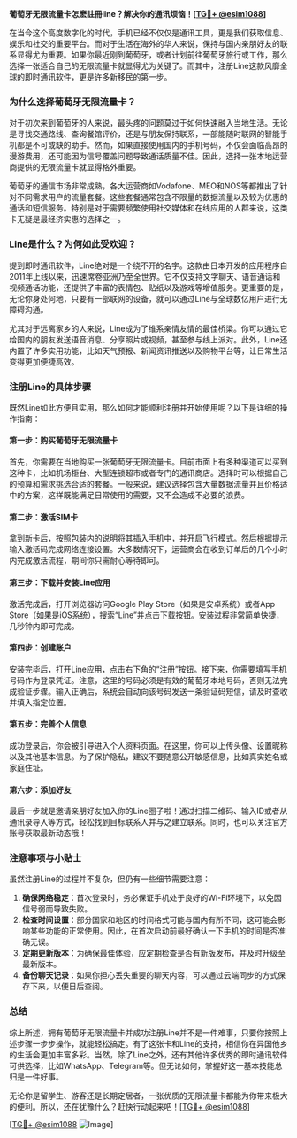 **葡萄牙无限流量卡怎麽註冊line？解决你的通讯烦恼！[[TG💪+ @esim1088](https://t.me/s/esim1088)]**

在当今这个高度数字化的时代，手机已经不仅仅是通讯工具，更是我们获取信息、娱乐和社交的重要平台。而对于生活在海外的华人来说，保持与国内亲朋好友的联系显得尤为重要。如果你最近刚到葡萄牙，或者计划前往葡萄牙旅行或工作，那么选择一张适合自己的无限流量卡就显得尤为关键了。而其中，注册Line这款风靡全球的即时通讯软件，更是许多新移民的第一步。

### 为什么选择葡萄牙无限流量卡？

对于初次来到葡萄牙的人来说，最头疼的问题莫过于如何快速融入当地生活。无论是寻找交通路线、查询餐馆评价，还是与朋友保持联系，一部能随时联网的智能手机都是不可或缺的助手。然而，如果直接使用国内的手机号码，不仅会面临高昂的漫游费用，还可能因为信号覆盖问题导致通话质量不佳。因此，选择一张本地运营商提供的无限流量卡就显得格外重要。

葡萄牙的通信市场非常成熟，各大运营商如Vodafone、MEO和NOS等都推出了针对不同需求用户的流量套餐。这些套餐通常包含不限量的数据流量以及较为优惠的通话和短信服务。特别是对于需要频繁使用社交媒体和在线应用的人群来说，这类卡无疑是最经济实惠的选择之一。

### Line是什么？为何如此受欢迎？

提到即时通讯软件，Line绝对是一个绕不开的名字。这款由日本开发的应用程序自2011年上线以来，迅速席卷亚洲乃至全世界。它不仅支持文字聊天、语音通话和视频通话功能，还提供了丰富的表情包、贴纸以及游戏等增值服务。更重要的是，无论你身处何地，只要有一部联网的设备，就可以通过Line与全球数亿用户进行无障碍沟通。

尤其对于远离家乡的人来说，Line成为了维系亲情友情的最佳桥梁。你可以通过它给国内的朋友发送语音消息、分享照片或视频，甚至参与线上派对。此外，Line还内置了许多实用功能，比如天气预报、新闻资讯推送以及购物平台等，让日常生活变得更加便捷高效。

### 注册Line的具体步骤

既然Line如此方便且实用，那么如何才能顺利注册并开始使用呢？以下是详细的操作指南：

#### 第一步：购买葡萄牙无限流量卡

首先，你需要在当地购买一张葡萄牙无限流量卡。目前市面上有多种渠道可以买到这种卡，比如机场柜台、大型连锁超市或者专门的通讯商店。选择时可以根据自己的预算和需求挑选合适的套餐。一般来说，建议选择包含大量数据流量并且价格适中的方案，这样既能满足日常使用的需要，又不会造成不必要的浪费。

#### 第二步：激活SIM卡

拿到新卡后，按照包装内的说明将其插入手机中，并开启飞行模式。然后根据提示输入激活码完成网络连接设置。大多数情况下，运营商会在收到订单后的几个小时内完成激活流程，期间你只需耐心等待即可。

#### 第三步：下载并安装Line应用

激活完成后，打开浏览器访问Google Play Store（如果是安卓系统）或者App Store（如果是iOS系统），搜索“Line”并点击下载按钮。安装过程非常简单快捷，几秒钟内即可完成。

#### 第四步：创建账户

安装完毕后，打开Line应用，点击右下角的“注册”按钮。接下来，你需要填写手机号码作为登录凭证。注意，这里的号码必须是有效的葡萄牙本地号码，否则无法完成验证步骤。输入正确后，系统会自动向该号码发送一条验证码短信，请及时查收并填入指定位置。

#### 第五步：完善个人信息

成功登录后，你会被引导进入个人资料页面。在这里，你可以上传头像、设置昵称以及其他基本信息。为了保护隐私，建议不要随意公开敏感信息，比如真实姓名或家庭住址。

#### 第六步：添加好友

最后一步就是邀请亲朋好友加入你的Line圈子啦！通过扫描二维码、输入ID或者从通讯录导入等方式，轻松找到目标联系人并与之建立联系。同时，也可以关注官方账号获取最新动态哦！

### 注意事项与小贴士

虽然注册Line的过程并不复杂，但仍有一些细节需要注意：

1. **确保网络稳定**：首次登录时，务必保证手机处于良好的Wi-Fi环境下，以免因信号弱而导致失败。
2. **检查时间设置**：部分国家和地区的时间格式可能与国内有所不同，这可能会影响某些功能的正常使用。因此，在首次启动前最好确认一下手机的时间是否准确无误。
3. **定期更新版本**：为确保最佳体验，应定期检查是否有新版发布，并及时升级至最新版本。
4. **备份聊天记录**：如果你担心丢失重要的聊天内容，可以通过云端同步的方式保存下来，以便日后查阅。

### 总结

综上所述，拥有葡萄牙无限流量卡并成功注册Line并不是一件难事，只要你按照上述步骤一步步操作，就能轻松搞定。有了这张卡和Line的支持，相信你在异国他乡的生活会更加丰富多彩。当然，除了Line之外，还有其他许多优秀的即时通讯软件可供选择，比如WhatsApp、Telegram等。但无论如何，掌握好这一基本技能总归是一件好事。

无论你是留学生、游客还是长期定居者，一张优质的无限流量卡都能为你带来极大的便利。所以，还在犹豫什么？赶快行动起来吧！[[TG💪+ @esim1088](https://t.me/s/esim1088)]

[[TG💪+ @esim1088](https://t.me/s/esim1088) ![Image](https://i.postimg.cc/4NQfJmqS/Snipaste-2025-05-13-00-14-12.png)]